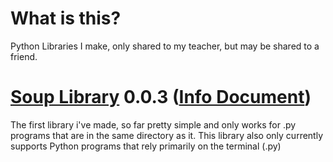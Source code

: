 # What is this?
Python Libraries I make, only shared to my teacher, but may be shared to a friend.

# [Soup Library](soupLib.py) 0.0.3 ([Info Document](SoupLib_Info.md))
The first library i've made, so far pretty simple and only works for .py programs that are in the same directory as it.
This library also only currently supports Python programs that rely primarily on the terminal (.py)
